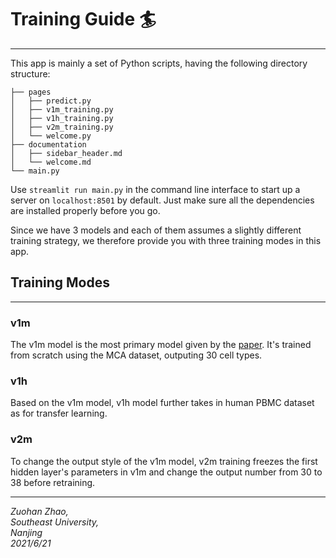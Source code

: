 # Training Guide :surfer:

---
This app is mainly a set of Python scripts, having the following directory structure:

```
├── pages
│   ├── predict.py
│   ├── v1m_training.py
│   ├── v1h_training.py
│   ├── v2m_training.py
│   └── welcome.py
├── documentation
│   ├── sidebar_header.md
│   └── welcome.md
└── main.py
```

Use `streamlit run main.py` in the command line interface to start up a server on `localhost:8501` by default. 
Just make sure all the dependencies are installed properly before you go.

Since we have 3 models and each of them assumes a slightly different training strategy, we therefore
provide you with three training modes in this app.

## Training Modes

---

### v1m
The v1m model is the most primary model given by the [paper](https://dx.doi.org/10.1093%2Fnar%2Fgkz116). It's trained
from scratch using the MCA dataset, outputing 30 cell types.

### v1h
Based on the v1m model, v1h model further takes in human PBMC dataset as for transfer learning.

### v2m
To change the output style of the v1m model, v2m training freezes the first hidden layer's parameters in v1m
and change the output number from 30 to 38 before retraining.

---

_Zuohan Zhao,  
Southeast University,  
Nanjing  
2021/6/21_